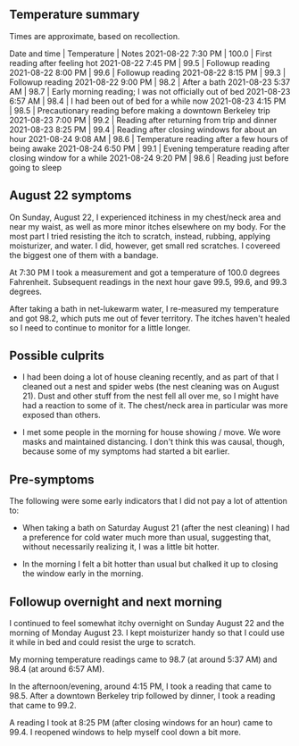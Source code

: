 ## Temperature summary

Times are approximate, based on recollection.

Date and time | Temperature | Notes
2021-08-22 7:30 PM | 100.0 | First reading after feeling hot
2021-08-22 7:45 PM | 99.5 | Followup reading
2021-08-22 8:00 PM | 99.6 | Followup reading
2021-08-22 8:15 PM | 99.3 | Followup reading
2021-08-22 9:00 PM | 98.2 | After a bath
2021-08-23 5:37 AM | 98.7 | Early morning reading; I was not officially out of bed
2021-08-23 6:57 AM | 98.4 | I had been out of bed for a while now
2021-08-23 4:15 PM | 98.5 | Precautionary reading before making a downtown Berkeley trip
2021-08-23 7:00 PM | 99.2 | Reading after returning from trip and dinner
2021-08-23 8:25 PM | 99.4 | Reading after closing windows for about an hour
2021-08-24 9:08 AM | 98.6 | Temperature reading after a few hours of being awake
2021-08-24 6:50 PM | 99.1 | Evening temperature reading after closing window for a while
2021-08-24 9:20 PM | 98.6 | Reading just before going to sleep

## August 22 symptoms

On Sunday, August 22, I experienced itchiness in my chest/neck area
and near my waist, as well as more minor itches elsewhere on my
body. For the most part I tried resisting the itch to scratch,
instead, rubbing, applying moisturizer, and water. I did, however, get
small red scratches. I covereed the biggest one of them with a
bandage.

At 7:30 PM I took a measurement and got a temperature of 100.0 degrees
Fahrenheit. Subsequent readings in the next hour gave 99.5, 99.6, and
99.3 degrees.

After taking a bath in net-lukewarm water, I re-measured my
temperature and got 98.2, which puts me out of fever territory. The
itches haven't healed so I need to continue to monitor for a little
longer.

## Possible culprits

* I had been doing a lot of house cleaning recently, and as part of
  that I cleaned out a nest and spider webs (the nest cleaning was on
  August 21). Dust and other stuff from the nest fell all over me, so
  I might have had a reaction to some of it. The chest/neck area in
  particular was more exposed than others.

* I met some people in the morning for house showing / move. We wore
  masks and maintained distancing. I don't think this was causal,
  though, because some of my symptoms had started a bit earlier.

## Pre-symptoms

The following were some early indicators that I did not pay a lot of attention to:

* When taking a bath on Saturday August 21 (after the nest cleaning) I
  had a preference for cold water much more than usual, suggesting
  that, without necessarily realizing it, I was a little bit hotter.

* In the morning I felt a bit hotter than usual but chalked it up to
  closing the window early in the morning.

## Followup overnight and next morning

I continued to feel somewhat itchy overnight on Sunday August 22 and
the morning of Monday August 23. I kept moisturizer handy so that I
could use it while in bed and could resist the urge to scratch.

My morning temperature readings came to 98.7 (at around 5:37 AM) and
98.4 (at around 6:57 AM).

In the afternoon/evening, around 4:15 PM, I took a reading that came
to 98.5. After a downtown Berkeley trip followed by dinner, I took a
reading that came to 99.2.

A reading I took at 8:25 PM (after closing windows for an hour) came
to 99.4. I reopened windows to help myself cool down a bit more.
